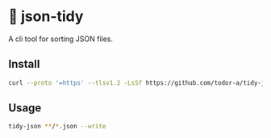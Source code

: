 # 🧹 json-tidy

A cli tool for sorting JSON files.

## Install

```sh
curl --proto '=https' --tlsv1.2 -LsSf https://github.com/todor-a/tidy-json/releases/download/v0.1.0/tidy-json-installer.sh | sh
```

## Usage

```sh
tidy-json **/*.json --write
```